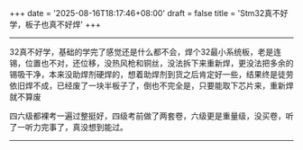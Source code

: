 +++
date = '2025-08-16T18:17:46+08:00'
draft = false
title = 'Stm32真不好学，板子也真不好焊'
+++

---

32真不好学，基础的学完了感觉还是什么都不会，焊个32最小系统板，老是连锡，位置也不对，还位移，没热风枪和铜丝，没法拆下来重新焊，更没法把多余的锡吸干净，本来没助焊剂硬焊的，想着助焊剂到货之后肯定好一些，结果终是徒劳依旧焊不成，已经废了一块半板子了，倒也不完全是，只要能取下芯片来，重新焊就不算废

四六级都裸考一遍过整挺好，四级考前做了两套卷，六级更是重量级，没买卷，听了一听力完事了，真没想到能过。

---